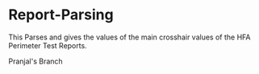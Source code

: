 # Report-Parsing
This Parses and gives the values of the main crosshair values of the HFA Perimeter Test Reports.

Pranjal's Branch
